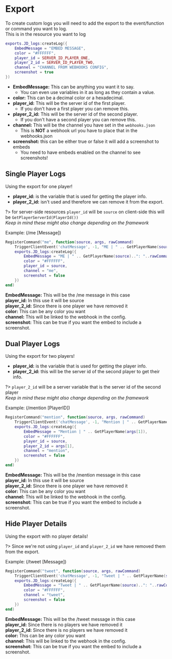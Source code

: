 # Export

To create custom logs you will need to add the export to the event/function or command you want to log.  
This is in the resource you want to log

```lua
exports.JD_logs:createLog({
    EmbedMessage = "EMBED MESSAGE",
    color = "#FFFFFF",
    player_id = SERVER_ID_PLAYER_ONE,
    player_2_id = SERVER_ID_PLAYER_TWO,
    channel = "CHANNEL FROM WEBHOOKS CONFIG",
    screenshot = true
})
```

- **EmbedMessage:** This can be anything you want it to say.
  - You can even use variables in it as long as they contain a value.
- **color:** This can be a decimal color or a hexadecimal.
- **player_id:** This will be the server id of the first player.
  - If you don't have a first player you can remove this.
- **player_2_id:** This will be the server id of the second player.
  - If you don't have a second player you can remove this.
- **channel:** This will be the channel you have set in the `webhooks.json`
  - This is **NOT** a webhook url you have to place that in the webhooks.json
- **screenshot:** this can be either true or false it will add a screenshot to embeds
  - You need to have embeds enabled on the channel to see screenshots!

## Single Player Logs

Using the export for one player!

- **player_id:** is the variable that is used for getting the player info.  
- **player_2_id:** isn't used and therefore we can remove it from the export.  

?> for server-side resources `player_id` will be `source` on client-side this will be `GetPlayerServerId(PlayerId())`  
*Keep in mind these might also change depending on the framework*


Example: (/me [Message])
```lua
RegisterCommand("me", function(source, args, rawCommand)
    TriggerClientEvent('chatMessage', -1, "ME | " .. GetPlayerName(source)..": "..rawCommand:gsub("me", ""), { 201, 201, 201 })
    exports.JD_logs:createLog({
        EmbedMessage = "ME | " .. GetPlayerName(source)..": "..rawCommand:gsub("me", ""),
        color = "#FFFFFF",
        player_id = source,
        channel = "me",
        screenshot = false
    })
end)
```

**EmbedMessage:** This will be the /me message in this case  
**player_id:** In this use it will be source  
**player_2_id:** Since there is one player we have removed it  
**color:** This can be any color you want  
**channel:** This will be linked to the webhook in the config.  
**screenshot:** This can be true if you want the embed to include a screenshot.  

## Dual Player Logs

Using the export for two players!

- **player_id:** is the variable that is used for getting the player info.
- **player_2_id:** this will be the server id of the second player to get their info.

?> `player_2_id` will be a server variable that is the server id of the second player  
*Keep in mind these might also change depending on the framework*

Example: (/mention [PlayerID])
```lua
RegisterCommand("mention", function(source, args, rawCommand)
    TriggerClientEvent('chatMessage', -1, "Mention | " .. GetPlayerName(args[1]), { 201, 201, 201 })
    exports.JD_logs:createLog({
        EmbedMessage = "Mention | " .. GetPlayerName(args[1]),
        color = "#FFFFFF",
        player_id = source,
        player_2_id = args[1],
        channel = "mention",
        screenshot = false
    })
end)
```

**EmbedMessage:** This will be the /mention message in this case  
**player_id:** In this use it will be source  
**player_2_id:** Since there is one player we have removed it  
**color:** This can be any color you want  
**channel:** This will be linked to the webhook in the config.  
**screenshot:** This can be true if you want the embed to include a screenshot.  

## Hide Player Details

Using the export with no player details!

?> Since we're not using `player_id` and `player_2_id` we have removed them from the export.  

Example: (/tweet [Message])
```lua
RegisterCommand("tweet", function(source, args, rawCommand)
    TriggerClientEvent('chatMessage', -1, "Tweet | " .. GetPlayerName(source)..": "..rawCommand:gsub("tweet ", ""), { 201, 201, 201 })
    exports.JD_logs:createLog({
        EmbedMessage = "Tweet | " .. GetPlayerName(source)..": "..rawCommand:gsub("tweet ", ""),
        color = "#FFFFFF",
        channel = "tweet",
        screenshot = false
    })
end)
```

**EmbedMessage:** This will be the /tweet message in this case  
**player_id:** Since there is no players we have removed it  
**player_2_id:** Since there is no players we have removed it  
**color:** This can be any color you want  
**channel:** This will be linked to the webhook in the config.  
**screenshot:** This can be true if you want the embed to include a screenshot.  